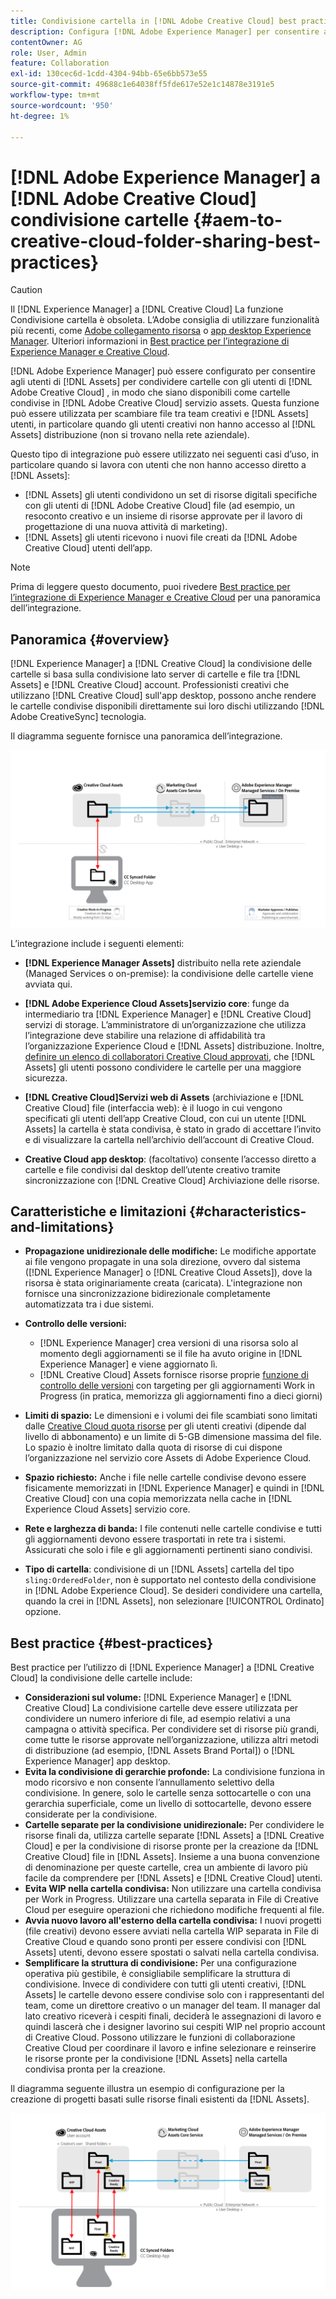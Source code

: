 ```yaml
---
title: Condivisione cartella in [!DNL Adobe Creative Cloud] best practice
description: Configura [!DNL Adobe Experience Manager] per consentire agli utenti di [!DNL Experience Manager Assets] per scambiare cartelle con utenti di Adobe Creative Cloud.
contentOwner: AG
role: User, Admin
feature: Collaboration
exl-id: 130cec6d-1cdd-4304-94bb-65e6bb573e55
source-git-commit: 49688c1e64038ff5fde617e52e1c14878e3191e5
workflow-type: tm+mt
source-wordcount: '950'
ht-degree: 1%

---
```


# [!DNL Adobe Experience Manager] a [!DNL Adobe Creative Cloud] condivisione cartelle {#aem-to-creative-cloud-folder-sharing-best-practices}

>[!CAUTION]
>
>Il [!DNL Experience Manager] a [!DNL Creative Cloud] La funzione Condivisione cartella è obsoleta. L’Adobe consiglia di utilizzare funzionalità più recenti, come [Adobe collegamento risorsa](https://helpx.adobe.com/it/enterprise/using/adobe-asset-link.html) o [app desktop Experience Manager](https://experienceleague.adobe.com/docs/experience-manager-desktop-app/using/using.html). Ulteriori informazioni in [Best practice per l’integrazione di Experience Manager e Creative Cloud](/help/assets/aem-cc-integration-best-practices.md).

[!DNL Adobe Experience Manager] può essere configurato per consentire agli utenti di [!DNL Assets] per condividere cartelle con gli utenti di [!DNL Adobe Creative Cloud] , in modo che siano disponibili come cartelle condivise in [!DNL Adobe Creative Cloud] servizio assets. Questa funzione può essere utilizzata per scambiare file tra team creativi e [!DNL Assets] utenti, in particolare quando gli utenti creativi non hanno accesso al [!DNL Assets] distribuzione (non si trovano nella rete aziendale).

Questo tipo di integrazione può essere utilizzato nei seguenti casi d’uso, in particolare quando si lavora con utenti che non hanno accesso diretto a [!DNL Assets]:

* [!DNL Assets] gli utenti condividono un set di risorse digitali specifiche con gli utenti di [!DNL Adobe Creative Cloud] file (ad esempio, un resoconto creativo e un insieme di risorse approvate per il lavoro di progettazione di una nuova attività di marketing).
* [!DNL Assets] gli utenti ricevono i nuovi file creati da [!DNL Adobe Creative Cloud] utenti dell’app.

>[!NOTE]
>
>Prima di leggere questo documento, puoi rivedere [Best practice per l’integrazione di Experience Manager e Creative Cloud](/help/assets/aem-cc-integration-best-practices.md) per una panoramica dell’integrazione.

## Panoramica {#overview}

[!DNL Experience Manager] a [!DNL Creative Cloud] la condivisione delle cartelle si basa sulla condivisione lato server di cartelle e file tra [!DNL Assets] e [!DNL Creative Cloud] account. Professionisti creativi che utilizzano [!DNL Creative Cloud] sull&#39;app desktop, possono anche rendere le cartelle condivise disponibili direttamente sui loro dischi utilizzando [!DNL Adobe CreativeSync] tecnologia.

Il diagramma seguente fornisce una panoramica dell’integrazione.

![chlimage_1-179](assets/chlimage_1-406.png)

L’integrazione include i seguenti elementi:

* **[!DNL Experience Manager Assets]** distribuito nella rete aziendale (Managed Services o on-premise): la condivisione delle cartelle viene avviata qui.
* **[!DNL Adobe Experience Cloud Assets]servizio core**: funge da intermediario tra [!DNL Experience Manager] e [!DNL Creative Cloud] servizi di storage. L’amministratore di un’organizzazione che utilizza l’integrazione deve stabilire una relazione di affidabilità tra l’organizzazione Experience Cloud e [!DNL Assets] distribuzione. Inoltre, [definire un elenco di collaboratori Creative Cloud approvati](https://experienceleague.adobe.com/docs/core-services/interface/services/assets/t-admin-add-cc-user.html), che [!DNL Assets] gli utenti possono condividere le cartelle per una maggiore sicurezza.

* **[!DNL Creative Cloud]Servizi web di Assets** (archiviazione e [!DNL Creative Cloud] file (interfaccia web): è il luogo in cui vengono specificati gli utenti dell’app Creative Cloud, con cui un utente [!DNL Assets] la cartella è stata condivisa, è stato in grado di accettare l’invito e di visualizzare la cartella nell’archivio dell’account di Creative Cloud.
* **Creative Cloud app desktop**: (facoltativo) consente l’accesso diretto a cartelle e file condivisi dal desktop dell’utente creativo tramite sincronizzazione con [!DNL Creative Cloud] Archiviazione delle risorse.

## Caratteristiche e limitazioni {#characteristics-and-limitations}

* **Propagazione unidirezionale delle modifiche:** Le modifiche apportate ai file vengono propagate in una sola direzione, ovvero dal sistema ([!DNL Experience Manager] o [!DNL Creative Cloud Assets]), dove la risorsa è stata originariamente creata (caricata). L&#39;integrazione non fornisce una sincronizzazione bidirezionale completamente automatizzata tra i due sistemi.
* **Controllo delle versioni:**

   * [!DNL Experience Manager] crea versioni di una risorsa solo al momento degli aggiornamenti se il file ha avuto origine in [!DNL Experience Manager] e viene aggiornato lì.
   * [!DNL Creative Cloud] Assets fornisce risorse proprie [funzione di controllo delle versioni](https://helpx.adobe.com/creative-cloud/help/versioning-faq.html) con targeting per gli aggiornamenti Work in Progress (in pratica, memorizza gli aggiornamenti fino a dieci giorni)

* **Limiti di spazio:** Le dimensioni e i volumi dei file scambiati sono limitati dalle [Creative Cloud quota risorse](https://helpx.adobe.com/creative-cloud/kb/file-storage-quota.html) per gli utenti creativi (dipende dal livello di abbonamento) e un limite di 5-GB dimensione massima del file. Lo spazio è inoltre limitato dalla quota di risorse di cui dispone l’organizzazione nel servizio core Assets di Adobe Experience Cloud.

* **Spazio richiesto:** Anche i file nelle cartelle condivise devono essere fisicamente memorizzati in [!DNL Experience Manager] e quindi in [!DNL Creative Cloud] con una copia memorizzata nella cache in [!DNL Experience Cloud Assets] servizio core.
* **Rete e larghezza di banda:** I file contenuti nelle cartelle condivise e tutti gli aggiornamenti devono essere trasportati in rete tra i sistemi. Assicurati che solo i file e gli aggiornamenti pertinenti siano condivisi.
* **Tipo di cartella**: condivisione di un [!DNL Assets] cartella del tipo `sling:OrderedFolder`, non è supportato nel contesto della condivisione in [!DNL Adobe Experience Cloud]. Se desideri condividere una cartella, quando la crei in [!DNL Assets], non selezionare [!UICONTROL Ordinato] opzione.

## Best practice {#best-practices}

Best practice per l’utilizzo di [!DNL Experience Manager] a [!DNL Creative Cloud] la condivisione delle cartelle include:

* **Considerazioni sul volume:** [!DNL Experience Manager] e [!DNL Creative Cloud] La condivisione cartelle deve essere utilizzata per condividere un numero inferiore di file, ad esempio relativi a una campagna o attività specifica. Per condividere set di risorse più grandi, come tutte le risorse approvate nell’organizzazione, utilizza altri metodi di distribuzione (ad esempio, [!DNL Assets Brand Portal]) o [!DNL Experience Manager] app desktop.
* **Evita la condivisione di gerarchie profonde:** La condivisione funziona in modo ricorsivo e non consente l’annullamento selettivo della condivisione. In genere, solo le cartelle senza sottocartelle o con una gerarchia superficiale, come un livello di sottocartelle, devono essere considerate per la condivisione.
* **Cartelle separate per la condivisione unidirezionale:** Per condividere le risorse finali da, utilizza cartelle separate [!DNL Assets] a [!DNL Creative Cloud] e per la condivisione di risorse pronte per la creazione da [!DNL Creative Cloud] file in [!DNL Assets]. Insieme a una buona convenzione di denominazione per queste cartelle, crea un ambiente di lavoro più facile da comprendere per [!DNL Assets] e [!DNL Creative Cloud] utenti.
* **Evita WIP nella cartella condivisa:** Non utilizzare una cartella condivisa per Work in Progress. Utilizzare una cartella separata in File di Creative Cloud per eseguire operazioni che richiedono modifiche frequenti al file.
* **Avvia nuovo lavoro all&#39;esterno della cartella condivisa:** I nuovi progetti (file creativi) devono essere avviati nella cartella WIP separata in File di Creative Cloud e quando sono pronti per essere condivisi con [!DNL Assets] utenti, devono essere spostati o salvati nella cartella condivisa.
* **Semplificare la struttura di condivisione:** Per una configurazione operativa più gestibile, è consigliabile semplificare la struttura di condivisione. Invece di condividere con tutti gli utenti creativi, [!DNL Assets] le cartelle devono essere condivise solo con i rappresentanti del team, come un direttore creativo o un manager del team. Il manager dal lato creativo riceverà i cespiti finali, deciderà le assegnazioni di lavoro e quindi lascerà che i designer lavorino sui cespiti WIP nel proprio account di Creative Cloud. Possono utilizzare le funzioni di collaborazione Creative Cloud per coordinare il lavoro e infine selezionare e reinserire le risorse pronte per la condivisione [!DNL Assets] nella cartella condivisa pronta per la creazione.

Il diagramma seguente illustra un esempio di configurazione per la creazione di progetti basati sulle risorse finali esistenti da [!DNL Assets].

![chlimage_1-180](assets/chlimage_1-407.png)
